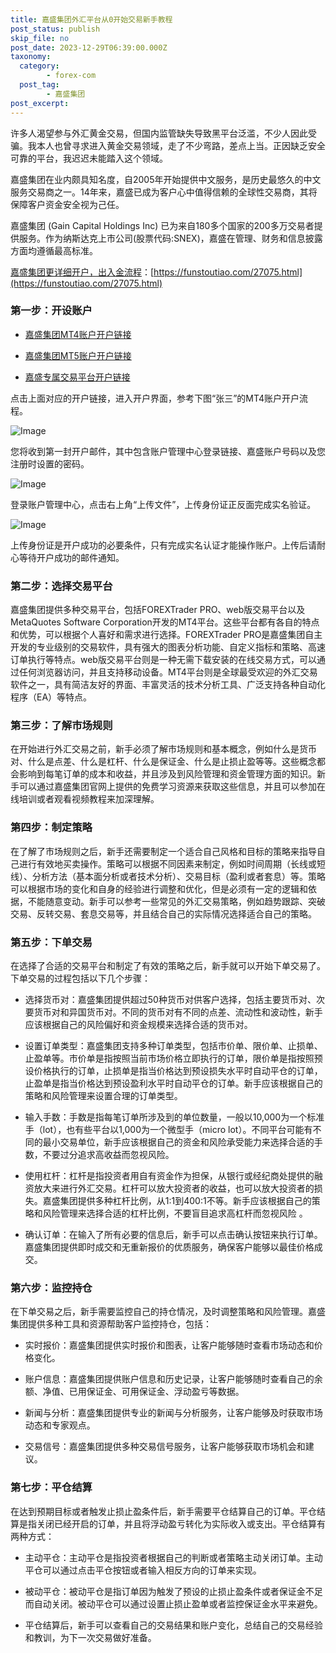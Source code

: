```yaml
---
title: 嘉盛集团外汇平台从0开始交易新手教程
post_status: publish
skip_file: no
post_date: 2023-12-29T06:39:00.000Z
taxonomy:
  category:
        - forex-com
  post_tag:
        - 嘉盛集团
post_excerpt: 
---
```

许多人渴望参与外汇黄金交易，但国内监管缺失导致黑平台泛滥，不少人因此受骗。我本人也曾寻求进入黄金交易领域，走了不少弯路，差点上当。正因缺乏安全可靠的平台，我迟迟未能踏入这个领域。

嘉盛集团在业内颇具知名度，自2005年开始提供中文服务，是历史最悠久的中文服务交易商之一。14年来，嘉盛已成为客户心中值得信赖的全球性交易商，其将保障客户资金安全视为己任。

嘉盛集团 (Gain Capital Holdings Inc) 已为来自180多个国家的200多万交易者提供服务。作为纳斯达克上市公司(股票代码:SNEX)，嘉盛在管理、财务和信息披露方面均遵循最高标准。

[嘉盛集团更详细开户，出入金流程](https://funstoutiao.com/27075.html)：[https://funstoutiao.com/27075.html](https://funstoutiao.com/27075.html)

### 第一步：开设账户

* [嘉盛集团MT4账户开户链接](https://s.ssgg.net/jsmt4)

* [嘉盛集团MT5账户开户链接](https://s.ssgg.net/jsmt5)

* [嘉盛专属交易平台开户链接](https://s.ssgg.net/js)

点击上面对应的开户链接，进入开户界面，参考下图“张三”的MT4账户开户流程。

![Image](https://prod-files-secure.s3.us-west-2.amazonaws.com/39ed1227-6d7d-4570-be36-9ccd4a2c4241/7a167aea-686b-400d-af59-4e18eb607a40/640.png?X-Amz-Algorithm=AWS4-HMAC-SHA256&X-Amz-Content-Sha256=UNSIGNED-PAYLOAD&X-Amz-Credential=ASIAZI2LB4663ZFX3O25%2F20250207%2Fus-west-2%2Fs3%2Faws4_request&X-Amz-Date=20250207T221308Z&X-Amz-Expires=3600&X-Amz-Security-Token=IQoJb3JpZ2luX2VjEGYaCXVzLXdlc3QtMiJGMEQCIDfBnvuXa%2B2XKiWNKPvZMr8hCN4rsAwxE7R2ku0E5daoAiB0b0W%2FwghJcb8wQQ3ZGTe5Nzc930f%2FInWxLfaX9pioNCr%2FAwh%2FEAAaDDYzNzQyMzE4MzgwNSIMgVwBuu3w1z0%2FpCqQKtwDfGcZyjhvsA3OO9qOvsWaPW2rdVHsJOMqr%2BcMOq%2Bxxi4wIbyKEE5wrQ6wvAu9jyHRnFVEble3fphIK9TJQwRmYEmBaasxTF2F1r4fiPsDjxmcriRBHAJdw%2BQqaYpskVghvRtcB8bF9EosssY7RRzhVkbnr6OhrK7fqCsvhUEaO48lcUW%2FZZtqO3Hwxo0jJRCZjsqTh3uxm2CdvVNp1TcYlOxa7qxfixDvxl1loe9bsvqM7JpBBwzLBT5lEE8oHrD0ZGa68ay25HXJ0FmqS9uilfhET93%2F%2B7eDKkS2nr3scr2rwtlJaXZcgkQXt1qHt92TKMLoiWyaiWAwYn60oaZ26TqjwcwmO1ghZiZ3KV8Uhv07jjsvqmhi90hxF1haeLIJBKVkEv1nDf2%2BXMe0Kc4UkuDioXioS47mEGbusnOkRW7njAQymiZ70uce3uQLsZBhiqcd45NE7lQT%2Fj0Ey3xVuQ6YJrVVSfHuAlIzUEHxwoyDXsnk%2BDsEZkLIYjkK6NbWPmxPSUxg%2BCc%2BrOQG1fzb9Gji5etNtCfefgPpAOeRGYScUVFH%2FZkDZC9%2FHJVGFdThWn12FGDJs%2Bq2JSxEux5A8cXfgorVcBrsqxd3N2zDCjRTOc019hSNU8MTx1Ywsv6ZvQY6pgGtIgGXLpiZr4bOMZS39CeyBQAKK0DjGMKASu5kHV4HzCohBvDLLfYob2EDpYLXg60bloG8ME10byKaLWU1hiIgDp45Z72MQYENx787dOkoecKQSZq795pLuCKxRSm9EkIkS2JvgVGqX8wkWYfnskE%2BUqKL6qC78vUHhS3TxlOvBuucSH%2BQ8T8wKQT%2BB8FwqqVTJlGo5G3aRVz5sjQZPBls1jiaglkr&X-Amz-Signature=2de4bdaff60f46f2313d036a70f4aafd8c3142657db21464174959322bc81d7d&X-Amz-SignedHeaders=host&x-id=GetObject)

您将收到第一封开户邮件，其中包含账户管理中心登录链接、嘉盛账户号码以及您注册时设置的密码。

![Image](https://prod-files-secure.s3.us-west-2.amazonaws.com/39ed1227-6d7d-4570-be36-9ccd4a2c4241/eaa1c6b3-2877-4284-a0e1-530e222c27fb/image.png?X-Amz-Algorithm=AWS4-HMAC-SHA256&X-Amz-Content-Sha256=UNSIGNED-PAYLOAD&X-Amz-Credential=ASIAZI2LB4663ZFX3O25%2F20250207%2Fus-west-2%2Fs3%2Faws4_request&X-Amz-Date=20250207T221308Z&X-Amz-Expires=3600&X-Amz-Security-Token=IQoJb3JpZ2luX2VjEGYaCXVzLXdlc3QtMiJGMEQCIDfBnvuXa%2B2XKiWNKPvZMr8hCN4rsAwxE7R2ku0E5daoAiB0b0W%2FwghJcb8wQQ3ZGTe5Nzc930f%2FInWxLfaX9pioNCr%2FAwh%2FEAAaDDYzNzQyMzE4MzgwNSIMgVwBuu3w1z0%2FpCqQKtwDfGcZyjhvsA3OO9qOvsWaPW2rdVHsJOMqr%2BcMOq%2Bxxi4wIbyKEE5wrQ6wvAu9jyHRnFVEble3fphIK9TJQwRmYEmBaasxTF2F1r4fiPsDjxmcriRBHAJdw%2BQqaYpskVghvRtcB8bF9EosssY7RRzhVkbnr6OhrK7fqCsvhUEaO48lcUW%2FZZtqO3Hwxo0jJRCZjsqTh3uxm2CdvVNp1TcYlOxa7qxfixDvxl1loe9bsvqM7JpBBwzLBT5lEE8oHrD0ZGa68ay25HXJ0FmqS9uilfhET93%2F%2B7eDKkS2nr3scr2rwtlJaXZcgkQXt1qHt92TKMLoiWyaiWAwYn60oaZ26TqjwcwmO1ghZiZ3KV8Uhv07jjsvqmhi90hxF1haeLIJBKVkEv1nDf2%2BXMe0Kc4UkuDioXioS47mEGbusnOkRW7njAQymiZ70uce3uQLsZBhiqcd45NE7lQT%2Fj0Ey3xVuQ6YJrVVSfHuAlIzUEHxwoyDXsnk%2BDsEZkLIYjkK6NbWPmxPSUxg%2BCc%2BrOQG1fzb9Gji5etNtCfefgPpAOeRGYScUVFH%2FZkDZC9%2FHJVGFdThWn12FGDJs%2Bq2JSxEux5A8cXfgorVcBrsqxd3N2zDCjRTOc019hSNU8MTx1Ywsv6ZvQY6pgGtIgGXLpiZr4bOMZS39CeyBQAKK0DjGMKASu5kHV4HzCohBvDLLfYob2EDpYLXg60bloG8ME10byKaLWU1hiIgDp45Z72MQYENx787dOkoecKQSZq795pLuCKxRSm9EkIkS2JvgVGqX8wkWYfnskE%2BUqKL6qC78vUHhS3TxlOvBuucSH%2BQ8T8wKQT%2BB8FwqqVTJlGo5G3aRVz5sjQZPBls1jiaglkr&X-Amz-Signature=45cd5ae8ded67a5f9dde8481741ce307f928d705a7114135969d703975885e68&X-Amz-SignedHeaders=host&x-id=GetObject)

登录账户管理中心，点击右上角“上传文件”，上传身份证正反面完成实名验证。

![Image](https://prod-files-secure.s3.us-west-2.amazonaws.com/39ed1227-6d7d-4570-be36-9ccd4a2c4241/54090639-09fc-46b4-a135-e0289f707147/image.png?X-Amz-Algorithm=AWS4-HMAC-SHA256&X-Amz-Content-Sha256=UNSIGNED-PAYLOAD&X-Amz-Credential=ASIAZI2LB4663ZFX3O25%2F20250207%2Fus-west-2%2Fs3%2Faws4_request&X-Amz-Date=20250207T221308Z&X-Amz-Expires=3600&X-Amz-Security-Token=IQoJb3JpZ2luX2VjEGYaCXVzLXdlc3QtMiJGMEQCIDfBnvuXa%2B2XKiWNKPvZMr8hCN4rsAwxE7R2ku0E5daoAiB0b0W%2FwghJcb8wQQ3ZGTe5Nzc930f%2FInWxLfaX9pioNCr%2FAwh%2FEAAaDDYzNzQyMzE4MzgwNSIMgVwBuu3w1z0%2FpCqQKtwDfGcZyjhvsA3OO9qOvsWaPW2rdVHsJOMqr%2BcMOq%2Bxxi4wIbyKEE5wrQ6wvAu9jyHRnFVEble3fphIK9TJQwRmYEmBaasxTF2F1r4fiPsDjxmcriRBHAJdw%2BQqaYpskVghvRtcB8bF9EosssY7RRzhVkbnr6OhrK7fqCsvhUEaO48lcUW%2FZZtqO3Hwxo0jJRCZjsqTh3uxm2CdvVNp1TcYlOxa7qxfixDvxl1loe9bsvqM7JpBBwzLBT5lEE8oHrD0ZGa68ay25HXJ0FmqS9uilfhET93%2F%2B7eDKkS2nr3scr2rwtlJaXZcgkQXt1qHt92TKMLoiWyaiWAwYn60oaZ26TqjwcwmO1ghZiZ3KV8Uhv07jjsvqmhi90hxF1haeLIJBKVkEv1nDf2%2BXMe0Kc4UkuDioXioS47mEGbusnOkRW7njAQymiZ70uce3uQLsZBhiqcd45NE7lQT%2Fj0Ey3xVuQ6YJrVVSfHuAlIzUEHxwoyDXsnk%2BDsEZkLIYjkK6NbWPmxPSUxg%2BCc%2BrOQG1fzb9Gji5etNtCfefgPpAOeRGYScUVFH%2FZkDZC9%2FHJVGFdThWn12FGDJs%2Bq2JSxEux5A8cXfgorVcBrsqxd3N2zDCjRTOc019hSNU8MTx1Ywsv6ZvQY6pgGtIgGXLpiZr4bOMZS39CeyBQAKK0DjGMKASu5kHV4HzCohBvDLLfYob2EDpYLXg60bloG8ME10byKaLWU1hiIgDp45Z72MQYENx787dOkoecKQSZq795pLuCKxRSm9EkIkS2JvgVGqX8wkWYfnskE%2BUqKL6qC78vUHhS3TxlOvBuucSH%2BQ8T8wKQT%2BB8FwqqVTJlGo5G3aRVz5sjQZPBls1jiaglkr&X-Amz-Signature=a497f238a8397cc71792918e66c07284f5c44d3446a36267cb761d173a9fd52c&X-Amz-SignedHeaders=host&x-id=GetObject)

上传身份证是开户成功的必要条件，只有完成实名认证才能操作账户。上传后请耐心等待开户成功的邮件通知。

### 第二步：选择交易平台

嘉盛集团提供多种交易平台，包括FOREXTrader PRO、web版交易平台以及MetaQuotes Software Corporation开发的MT4平台。这些平台都有各自的特点和优势，可以根据个人喜好和需求进行选择。FOREXTrader PRO是嘉盛集团自主开发的专业级别的交易软件，具有强大的图表分析功能、自定义指标和策略、高速订单执行等特点。web版交易平台则是一种无需下载安装的在线交易方式，可以通过任何浏览器访问，并且支持移动设备。MT4平台则是全球最受欢迎的外汇交易软件之一，具有简洁友好的界面、丰富灵活的技术分析工具、广泛支持各种自动化程序（EA）等特点。

### 第三步：了解市场规则

在开始进行外汇交易之前，新手必须了解市场规则和基本概念，例如什么是货币对、什么是点差、什么是杠杆、什么是保证金、什么是止损止盈等等。这些概念都会影响到每笔订单的成本和收益，并且涉及到风险管理和资金管理方面的知识。新手可以通过嘉盛集团官网上提供的免费学习资源来获取这些信息，并且可以参加在线培训或者观看视频教程来加深理解。

### 第四步：制定策略

在了解了市场规则之后，新手还需要制定一个适合自己风格和目标的策略来指导自己进行有效地买卖操作。策略可以根据不同因素来制定，例如时间周期（长线或短线）、分析方法（基本面分析或者技术分析）、交易目标（盈利或者套息）等。策略可以根据市场的变化和自身的经验进行调整和优化，但是必须有一定的逻辑和依据，不能随意变动。新手可以参考一些常见的外汇交易策略，例如趋势跟踪、突破交易、反转交易、套息交易等，并且结合自己的实际情况选择适合自己的策略。

### 第五步：下单交易

在选择了合适的交易平台和制定了有效的策略之后，新手就可以开始下单交易了。下单交易的过程包括以下几个步骤：

* 选择货币对：嘉盛集团提供超过50种货币对供客户选择，包括主要货币对、次要货币对和异国货币对。不同的货币对有不同的点差、流动性和波动性，新手应该根据自己的风险偏好和资金规模来选择合适的货币对。

* 设置订单类型：嘉盛集团支持多种订单类型，包括市价单、限价单、止损单、止盈单等。市价单是指按照当前市场价格立即执行的订单，限价单是指按照预设价格执行的订单，止损单是指当价格达到预设损失水平时自动平仓的订单，止盈单是指当价格达到预设盈利水平时自动平仓的订单。新手应该根据自己的策略和风险管理来设置合理的订单类型。

* 输入手数：手数是指每笔订单所涉及到的单位数量，一般以10,000为一个标准手（lot），也有些平台以1,000为一个微型手（micro lot）。不同平台可能有不同的最小交易单位，新手应该根据自己的资金和风险承受能力来选择合适的手数，不要过分追求高收益而忽视风险。

* 使用杠杆：杠杆是指投资者用自有资金作为担保，从银行或经纪商处提供的融资放大来进行外汇交易。杠杆可以放大投资者的收益，也可以放大投资者的损失。嘉盛集团提供多种杠杆比例，从1:1到400:1不等。新手应该根据自己的策略和风险管理来选择合适的杠杆比例，不要盲目追求高杠杆而忽视风险 。

* 确认订单：在输入了所有必要的信息后，新手可以点击确认按钮来执行订单。嘉盛集团提供即时成交和无重新报价的优质服务，确保客户能够以最佳价格成交。

### 第六步：监控持仓

在下单交易之后，新手需要监控自己的持仓情况，及时调整策略和风险管理。嘉盛集团提供多种工具和资源帮助客户监控持仓，包括：

* 实时报价：嘉盛集团提供实时报价和图表，让客户能够随时查看市场动态和价格变化。

* 账户信息：嘉盛集团提供账户信息和历史记录，让客户能够随时查看自己的余额、净值、已用保证金、可用保证金、浮动盈亏等数据。

* 新闻与分析：嘉盛集团提供专业的新闻与分析服务，让客户能够及时获取市场动态和专家观点。

* 交易信号：嘉盛集团提供多种交易信号服务，让客户能够获取市场机会和建议。

### 第七步：平仓结算

在达到预期目标或者触发止损止盈条件后，新手需要平仓结算自己的订单。平仓结算是指关闭已经开启的订单，并且将浮动盈亏转化为实际收入或支出。平仓结算有两种方式：

* 主动平仓：主动平仓是指投资者根据自己的判断或者策略主动关闭订单。主动平仓可以通过点击平仓按钮或者输入相反方向的订单来实现。

* 被动平仓：被动平仓是指订单因为触发了预设的止损止盈条件或者保证金不足而自动关闭。被动平仓可以通过设置止损止盈单或者监控保证金水平来避免。

* 平仓结算后，新手可以查看自己的交易结果和账户变化，总结自己的交易经验和教训，为下一次交易做好准备。